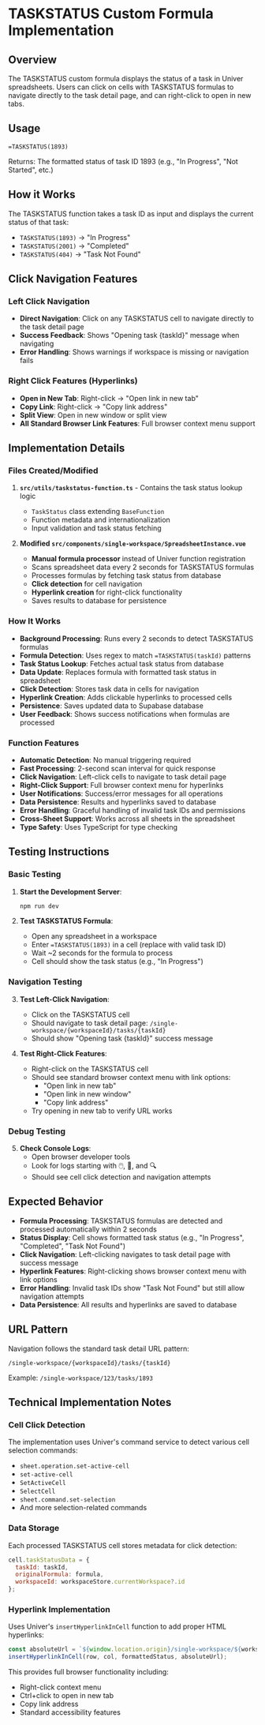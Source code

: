 # TASKSTATUS Custom Formula Implementation

## Overview

The TASKSTATUS custom formula displays the status of a task in Univer spreadsheets. Users can click on cells with TASKSTATUS formulas to navigate directly to the task detail page, and can right-click to open in new tabs.

## Usage

```
=TASKSTATUS(1893)
```

Returns: The formatted status of task ID 1893 (e.g., "In Progress", "Not Started", etc.)

## How it Works

The TASKSTATUS function takes a task ID as input and displays the current status of that task:

- `TASKSTATUS(1893)` → "In Progress"
- `TASKSTATUS(2001)` → "Completed" 
- `TASKSTATUS(404)` → "Task Not Found"

## Click Navigation Features

### Left Click Navigation
- **Direct Navigation**: Click on any TASKSTATUS cell to navigate directly to the task detail page
- **Success Feedback**: Shows "Opening task {taskId}" message when navigating
- **Error Handling**: Shows warnings if workspace is missing or navigation fails

### Right Click Features (Hyperlinks)
- **Open in New Tab**: Right-click → "Open link in new tab"
- **Copy Link**: Right-click → "Copy link address" 
- **Split View**: Open in new window or split view
- **All Standard Browser Link Features**: Full browser context menu support

## Implementation Details

### Files Created/Modified

1. **`src/utils/taskstatus-function.ts`** - Contains the task status lookup logic
   - `TaskStatus` class extending `BaseFunction`
   - Function metadata and internationalization
   - Input validation and task status fetching

2. **Modified `src/components/single-workspace/SpreadsheetInstance.vue`**
   - **Manual formula processor** instead of Univer function registration
   - Scans spreadsheet data every 2 seconds for TASKSTATUS formulas
   - Processes formulas by fetching task status from database
   - **Click detection** for cell navigation
   - **Hyperlink creation** for right-click functionality
   - Saves results to database for persistence

### How It Works

- **Background Processing**: Runs every 2 seconds to detect TASKSTATUS formulas
- **Formula Detection**: Uses regex to match `=TASKSTATUS(taskId)` patterns  
- **Task Status Lookup**: Fetches actual task status from database
- **Data Update**: Replaces formula with formatted task status in spreadsheet
- **Click Detection**: Stores task data in cells for navigation
- **Hyperlink Creation**: Adds clickable hyperlinks to processed cells
- **Persistence**: Saves updated data to Supabase database
- **User Feedback**: Shows success notifications when formulas are processed

### Function Features

- **Automatic Detection**: No manual triggering required
- **Fast Processing**: 2-second scan interval for quick response  
- **Click Navigation**: Left-click cells to navigate to task detail page
- **Right-Click Support**: Full browser context menu for hyperlinks
- **User Notifications**: Success/error messages for all operations
- **Data Persistence**: Results and hyperlinks saved to database
- **Error Handling**: Graceful handling of invalid task IDs and permissions
- **Cross-Sheet Support**: Works across all sheets in the spreadsheet
- **Type Safety**: Uses TypeScript for type checking

## Testing Instructions

### Basic Testing
1. **Start the Development Server**:
   ```bash
   npm run dev
   ```

2. **Test TASKSTATUS Formula**:
   - Open any spreadsheet in a workspace
   - Enter `=TASKSTATUS(1893)` in a cell (replace with valid task ID)
   - Wait ~2 seconds for the formula to process
   - Cell should show the task status (e.g., "In Progress")

### Navigation Testing
3. **Test Left-Click Navigation**:
   - Click on the TASKSTATUS cell
   - Should navigate to task detail page: `/single-workspace/{workspaceId}/tasks/{taskId}`
   - Should show "Opening task {taskId}" success message

4. **Test Right-Click Features**:
   - Right-click on the TASKSTATUS cell
   - Should see standard browser context menu with link options:
     - "Open link in new tab" 
     - "Open link in new window"
     - "Copy link address"
   - Try opening in new tab to verify URL works

### Debug Testing
5. **Check Console Logs**:
   - Open browser developer tools
   - Look for logs starting with 🖱️, 🔗, and 🔍
   - Should see cell click detection and navigation attempts

## Expected Behavior

- **Formula Processing**: TASKSTATUS formulas are detected and processed automatically within 2 seconds
- **Status Display**: Cell shows formatted task status (e.g., "In Progress", "Completed", "Task Not Found")
- **Click Navigation**: Left-clicking navigates to task detail page with success message
- **Hyperlink Features**: Right-clicking shows browser context menu with link options
- **Error Handling**: Invalid task IDs show "Task Not Found" but still allow navigation attempts
- **Data Persistence**: All results and hyperlinks are saved to database

## URL Pattern

Navigation follows the standard task detail URL pattern:
```
/single-workspace/{workspaceId}/tasks/{taskId}
```

Example: `/single-workspace/123/tasks/1893`

## Technical Implementation Notes

### Cell Click Detection
The implementation uses Univer's command service to detect various cell selection commands:
- `sheet.operation.set-active-cell`
- `set-active-cell`
- `SetActiveCell`
- `SelectCell`
- `sheet.command.set-selection`
- And more selection-related commands

### Data Storage
Each processed TASKSTATUS cell stores metadata for click detection:
```javascript
cell.taskStatusData = {
  taskId: taskId,
  originalFormula: formula,
  workspaceId: workspaceStore.currentWorkspace?.id
};
```

### Hyperlink Implementation
Uses Univer's `insertHyperlinkInCell` function to add proper HTML hyperlinks:
```javascript
const absoluteUrl = `${window.location.origin}/single-workspace/${workspaceId}/tasks/${taskId}`;
insertHyperlinkInCell(row, col, formattedStatus, absoluteUrl);
```

This provides full browser functionality including:
- Right-click context menu
- Ctrl+click to open in new tab
- Copy link address
- Standard accessibility features